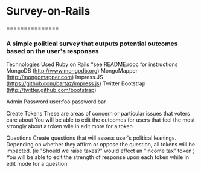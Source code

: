 # Survey-on-Rails
===============

### A simple political survey that outputs potential outcomes based on the user's responses

Technologies Used
	Ruby on Rails *see README.rdoc for instructions
	MongoDB (http://www.mongodb.org)
	MongoMapper (http://mongomapper.com)
	Impress.JS (https://github.com/bartaz/impress.js)
	Twitter Bootstrap (http://twitter.github.com/bootstrap)

Admin Password
	user:foo password:bar
	
Create Tokens
	These are areas of concern or particular issues that voters care about
	You will be able to edit the outcomes for users that feel the most strongly about a token wile in edit more for a token
	
Questions
	Create questions that will assess user's political leanings. Depending on whether they affirm or oppose the question, all tokens will be impacted. (ie "Should we raise taxes?" would effect an "income tax" token )
	You will be able to edit the strength of response upon each token while in edit mode for a question